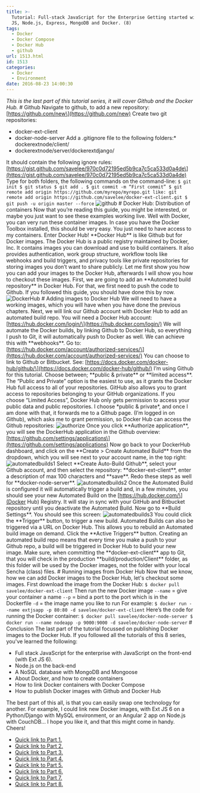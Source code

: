 ```yaml
---
title: >-
  Tutorial: Full-stack JavaScript for the Enterprise Getting started with: Ext
  JS, Node.js, Express, MongoDB and Docker. (8)
tags:
  - Docker
  - Docker Compose
  - Docker Hub
  - github
url: 1513.html
id: 1513
categories:
  - Docker
  - Environment
date: 2016-08-23 14:00:30
---
```


_This is the last part of this tutorial series, it will cover Github and the Docker Hub._ # Github Navigate to github, to add a new repository: \[https://github.com/new\](https://github.com/new) Create two git repositories:

*   docker-ext-client
*   docker-node-server
Add a .gitignore file to the following folders:*   dockerextnode/client/
*   dockerextnode/server/dockerextdjango/

It should contain the following ignore rules: \[https://gist.github.com/savelee/970c0d72195ed5b9ca7c5ca533d0a4de\](https://gist.github.com/savelee/970c0d72195ed5b9ca7c5ca533d0a4de) Type for both folders, the following commands on the command-line: ``` $ git init $ git status $ git add . $ git commit -m “First commit” $ git remote add origin https://github.com/myrepo/myrepo.git like: git remote add origin https://github.com/savelee/docker-ext-client.git $ git push -u origin master --force ``` ![github](http://146.148.113.87/wp-content/uploads/2016/08/github-500x400.png) # Docker Hub: Distribution of containers Now that you’re reading this guide, you might be interested, or maybe you just want to see these examples working live. Well with Docker, you can very run these container images. In case you have the Docker Toolbox installed, this should be very easy. You just need to have access to my containers. Enter Docker Hub! \*\*Docker Hub\*\* is like Github but for Docker images. The Docker Hub is a public registry maintained by Docker, Inc. It contains images you can download and use to build containers. It also provides authentication, work group structure, workflow tools like webhooks and build triggers, and privacy tools like private repositories for storing images you don’t want to share publicly. Let me first show you how you can add your images to the Docker Hub, afterwards I will show you how to checkout these images. First, we are going to add an \*\*Automated build repository\*\* in Docker Hub. For that, we first need to push the code to Github. If you followed this guide, you should have done this by now. ![DockerHub](http://146.148.113.87/wp-content/uploads/2016/08/DockerHub-500x347.png) # Adding images to Docker Hub We will need to have a working images, which you will have when you have done the previous chapters. Next, we will link our Github account with Docker Hub to add an automated build repo. You will need a Docker Hub account: \[https://hub.docker.com/login/\](https://hub.docker.com/login/) We will automate the Docker builds, by linking Github to Docker Hub, so everything I push to Git, it will automatically push to Docker as well. We can achieve this with \*\*webhooks\*\*. Go to: \[https://hub.docker.com/account/authorized-services/\](https://hub.docker.com/account/authorized-services/) You can choose to link to Github or Bitbucket. See: \[https://docs.docker.com/docker-hub/github/\](https://docs.docker.com/docker-hub/github/) I’m using Github for this tutorial. Choose between; \*\*public & private\*\* or \*\*limited access\*\*. The “Public and Private” option is the easiest to use, as it grants the Docker Hub full access to all of your repositories. GitHub also allows you to grant access to repositories belonging to your GitHub organizations. If you choose “Limited Access”, Docker Hub only gets permission to access your public data and public repositories. I choose \*public & private\*, and once I am done with that, it forwards me to a Github page. (I’m logged in on Github), which asks me to grant permission, so Docker Hub can access the Github repositories: ![authorize](http://146.148.113.87/wp-content/uploads/2016/08/authorize-500x345.png) Once you click \*\*Authorize application\*\*, you will see the DockerHub application in the Github overview: \[https://github.com/settings/applications\](https://github.com/settings/applications) Now go back to your DockerHub dashboard, and click on the \*\*Create > Create Automated Build\*\* from the dropdown, which you will see next to your account name, in the top right: ![automatedbuilds1](http://146.148.113.87/wp-content/uploads/2016/08/automatedbuilds1-500x280.png) Select \*\*Create Auto-Build Github\*\*, select your Github account, and then select the repository: \*\*docker-ext-client\*\*, enter a description of max 100 characters and \*\*save\*\*. Redo these steps as well for \*\*docker-node-server\*\*. ![automatedbuilds2](http://146.148.113.87/wp-content/uploads/2016/08/automatedbuilds2-500x203.png) Once the Automated Build is configured it will automatically trigger a build and, in a few minutes, you should see your new Automated Build on the \[https://hub.docker.com/\](Docker Hub) Registry. It will stay in sync with your GitHub and Bitbucket repository until you deactivate the Automated Build. Now go to \*\*Build Settings\*\*. You should see this screen: ![automatedbuilds3](http://146.148.113.87/wp-content/uploads/2016/08/automatedbuilds3-500x143.png) You could click the \*\*Trigger\*\* button, to trigger a new build. Automated Builds can also be triggered via a URL on Docker Hub. This allows you to rebuild an Automated build image on demand. Click the \*\*Active Triggers\*\* button. Creating an automated build repo means that every time you make a push to your Github repo, a build will be triggered in Docker Hub to build your new image. Make sure, when committing the \*\*docker-ext-client\*\* app to Git, that you will check in the production \*\*build/production/Client\*\* folder, as this folder will be used by the Docker images, not the folder with your local Sencha (class) files. # Running images from Docker Hub Now that we know, how we can add Docker images to the Docker Hub, let's checkout some images. First download the image from the Docker Hub: ``` $ docker pull savelee/docker-ext-client ``` Then run the new Docker image `--name` = give your container a name `--p` = bind a port to the port which is in the Dockerfile `-d` = the image name you like to run For example: ``` $ docker run --name extjsapp -p 80:80 -d savelee/docker-ext-client ``` Here’s the code for running the Docker container: ``` $ docker pull savelee/docker-node-server $ docker run --name nodeapp -p 9000:9000 -d savelee/docker-node-server ``` # Conclusion The last part of the tutorial focussed on publishing Docker images to the Docker Hub. If you followed all the tutorials of this 8 series, you've learned the following:

*   Full stack JavaScript for the enterprise with JavaScript on the front-end (with Ext JS 6).
*   Node.js on the back-end
*   A NoSQL database with MongoDB and Mongoose
*   About Docker, and how to create containers
*   How to link Docker containers with Docker Compose
*   How to publish Docker images with Github and Docker Hub

The best part of this all, is that you can easily swap one technology for another. For example, I could link new Docker images, with Ext JS 6 on a Python/Django with MySQL environment, or an Angular 2 app on Node.js with CouchDB... I hope you like it, and that this might come in handy. Cheers!

*   [Quick link to Part 1.](https://www.leeboonstra.com/tutorial-full-stack-javascript-for-the-enterprise-getting-started-with-ext-js-node-js-express-mongodb-and-docker-1)
*   [Quick link to Part 2.](https://www.leeboonstra.com/developer/tutorial-full-stack-javascript-for-the-enterprise-getting-started-with-ext-js-node-js-express-mongodb-and-docker-2)
*   [Quick link to Part 3.](https://www.leeboonstra.com/developer/tutorial-full-stack-javascript-for-the-enterprise-getting-started-with-ext-js-node-js-express-mongodb-and-docker-3)
*   [Quick link to Part 4.](https://www.leeboonstra.com/developer/tutorial-full-stack-javascript-for-the-enterprise-getting-started-with-ext-js-node-js-express-mongodb-and-docker-4)
*   [Quick link to Part 5.](https://www.leeboonstra.com/developer/tutorial-full-stack-javascript-for-the-enterprise-getting-started-with-ext-js-node-js-express-mongodb-and-docker-5)
*   [Quick link to Part 6.](https://www.leeboonstra.com/developer/tutorial-full-stack-javascript-for-the-enterprise-getting-started-with-ext-js-node-js-express-mongodb-and-docker-6)
*   [Quick link to Part 7.](https://www.leeboonstra.com/developer/tutorial-full-stack-javascript-for-the-enterprise-getting-started-with-ext-js-node-js-express-mongodb-and-docker-7)
*   [Quick link to Part 8.](https://www.leeboonstra.com/developer/tutorial-full-stack-javascript-for-the-enterprise-getting-started-with-ext-js-node-js-express-mongodb-and-docker-8)